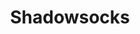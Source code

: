---
layout: home

title: Shadowsocks
titleTemplate: A fast tunnel proxy that helps you bypass firewalls.

hero:
  name: Shadowsocks
  text: A fast tunnel proxy that helps you bypass firewalls
  actions:
    - theme: brand
      text: Get Started
      link: /guide/getting-started
    - theme: alt
      text: View on GitHub
      link: https://github.com/shadowsocks

features:
  - title: "Super Fast"
    details: Bleeding edge techniques using Asynchronous I/O and Event-driven programming.
  - title: Flexible Encryption
    details: Secured with industry level encryption algorithm. Flexible to support custom algorithms.
  - title: Mobile Ready
    details: Optimized for mobile device and wireless network, without any keep-alive connections.
  - title: Cross Platform
    details: Available on most platforms, including Windows, Linux, Mac, Android, iOS, and OpenWRT.
---
